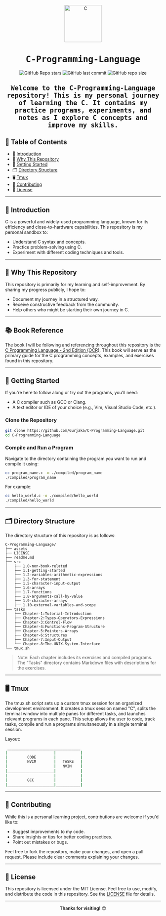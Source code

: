 <div align="center">

<img alt="C" src="assets/C_Programming_Language.svg" width="120px"/>

# <samp>C-Programming-Language</samp>

![GitHub Repo stars](https://img.shields.io/github/stars/Gurjaka/C-Learning?style=for-the-badge&labelColor=2e3440&color=5e81ac) ![GitHub last commit](https://img.shields.io/github/last-commit/Gurjaka/C-Learning?style=for-the-badge&labelColor=2e3440&color=5e81ac) ![GitHub repo size](https://img.shields.io/github/repo-size/Gurjaka/C-Learning?style=for-the-badge&labelColor=2e3440&color=5e81ac)

## <samp>Welcome to the **C-Programming-Language** repository! This is my personal journey of learning the C. It contains my practice programs, experiments, and notes as I explore C concepts and improve my skills.</samp>

</div>

## 📝 Table of Contents

- 🎯 [Introduction](#-introduction)
- 🤔 [Why This Repository](#-why-this-repository)
- 🚀 [Getting Started](#-getting-started)
- 🗂️ [Directory Structure](#%EF%B8%8F-directory-structure)
- 🖥️ [Tmux](#tmux)
- 🤝 [Contributing](#-contributing)
- 📜 [License](#-license)

---

## 🎯 Introduction

C is a powerful and widely-used programming language, known for its efficiency and close-to-hardware capabilities. This repository is my personal sandbox to:

- Understand C syntax and concepts.
- Practice problem-solving using C.
- Experiment with different coding techniques and tools.

---

## 🤔 Why This Repository

This repository is primarily for my learning and self-improvement. By sharing my progress publicly, I hope to:

- Document my journey in a structured way.
- Receive constructive feedback from the community.
- Help others who might be starting their own journey in C.

---


## 📚 Book Reference

The book I will be following and referencing throughout this repository is the [C Programming Language - 2nd Edition (OCR)](https://seriouscomputerist.atariverse.com/media/pdf/book/C%20Programming%20Language%20-%202nd%20Edition%20(OCR).pdf). This book will serve as the primary guide for the C programming concepts, examples, and exercises found in this repository.

---

## 🚀 Getting Started

If you're here to follow along or try out the programs, you'll need:

- A C compiler such as GCC or Clang.
- A text editor or IDE of your choice (e.g., Vim, Visual Studio Code, etc.).

### Clone the Repository

```bash
git clone https://github.com/Gurjaka/C-Programming-Language.git
cd C-Programming-Language
```

### Compile and Run a Program

Navigate to the directory containing the program you want to run and compile it using:

```bash
cc program_name.c -o ./compiled/program_name
./compiled/program_name
```

For example:

```bash
cc hello_world.c -o ./compiled/hello_world
./compiled/hello_world
```

---

## 🗂️ Directory Structure

The directory structure of this repository is as follows:

```
C-Programming-Language/
├── assets
├── LICENSE
├── readme.md
├── src
│   ├── 1.0-non-book-related
│   ├── 1.1-getting-started
│   ├── 1.2-variables-arithmetic-expressions
│   ├── 1.3-for-statement
│   ├── 1.5-character-input-output
│   ├── 1.6-arrays
│   ├── 1.7-functions
│   ├── 1.8-arguments-call-by-value
│   ├── 1.9-character-arrays
│   ├── 1.10-external-variables-and-scope
├── tasks
│   ├── Chapter-1:Tutorial-Introduction
│   ├── Chapter-2:Types-Operators-Expressions
│   ├── Chapter-3:Control-Flow
│   ├── Chapter-4:Functions-Program-Structure
│   ├── Chapter-5:Pointers-Arrays
│   ├── Chapter-6:Structures
│   ├── Chapter-7:Input-Output
│   └── Chapter-8:The-UNIX-System-Interface
└── tmux.sh
```

> Note: Each chapter includes its exercises and compiled programs.
> The "Tasks" directory contains Markdown files with descriptions for the exercises.

---

## 🖥️ Tmux

The tmux.sh script sets up a custom tmux session for an organized development environment. It creates a tmux session named "C", splits the terminal window into multiple panes for different tasks, and launches relevant programs in each pane. This setup allows the user to code, track tasks, compile and run a programs simultaneously in a single terminal session.

Layout:
```bash
 _________________________________
|                     |           |
|         CODE        |           |
|         NVIM        |   TASKS   |
|                     |   NVIM    |
|_____________________|           |
|                     |           |
|         GCC         |           |
|_____________________|___________|
```

--- 

## 🤝 Contributing

While this is a personal learning project, contributions are welcome if you'd like to:

- Suggest improvements to my code.
- Share insights or tips for better coding practices.
- Point out mistakes or bugs.

Feel free to fork the repository, make your changes, and open a pull request. Please include clear comments explaining your changes.

---

## 📜 License

This repository is licensed under the MIT License. Feel free to use, modify, and distribute the code in this repository. See the [LICENSE](LICENSE) file for details.

---

<p align="center">
  <strong>Thanks for visiting!</strong> 😊
</p>
